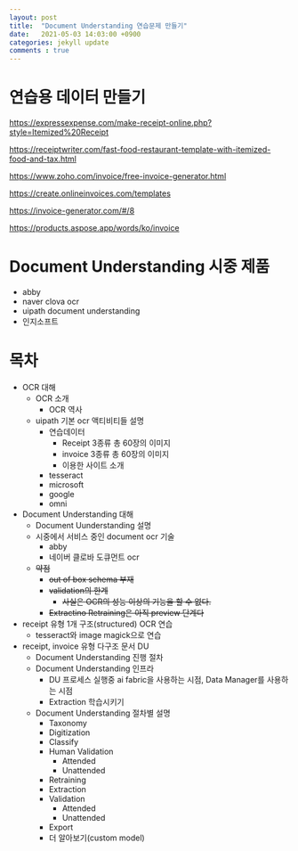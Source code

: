 ```yaml
---
layout: post
title:  "Document Understanding 연습문제 만들기"
date:   2021-05-03 14:03:00 +0900
categories: jekyll update
comments : true
---
```


# 연습용 데이터 만들기

https://expressexpense.com/make-receipt-online.php?style=Itemized%20Receipt

https://receiptwriter.com/fast-food-restaurant-template-with-itemized-food-and-tax.html

https://www.zoho.com/invoice/free-invoice-generator.html

https://create.onlineinvoices.com/templates

https://invoice-generator.com/#/8

https://products.aspose.app/words/ko/invoice

# Document Understanding 시중 제품

- abby
- naver clova ocr
- uipath document understanding
- 인지소프트

# 목차

- OCR 대해
  - OCR 소개
    - OCR 역사
  - uipath 기본 ocr 액티비티들 설명
    - 연습데이터
      - Receipt 3종류 총 60장의 이미지
      - invoice 3종류 총 60장의 이미지
      - 이용한 사이트 소개
    - tesseract
    - microsoft
    - google
    - omni
- Document Understanding 대해
  - Document Uunderstanding 설명
  - 시중에서 서비스 중인 document ocr 기술
    - abby
    - 네이버 클로바 도큐먼트 ocr
  - ~~약점~~
    - ~~out of box schema 부재~~
    - ~~validation의 한계~~
      - ~~사실은 OCR의 성능 이상의 기능을 할 수 없다.~~
    - ~~Extractino Retraining은 아직 preview 단계다~~
- receipt 유형 1개 구조(structured) OCR 연습
  - tesseract와 image magick으로 연습
- receipt, invoice 유형 다구조 문서 DU
  - Document Understanding 진행 절차
  - Document Understanding 인프라
    - DU 프로세스 실행중 ai fabric을 사용하는 시점, Data Manager를 사용하는 시점
    - Extraction 학습시키기
  - Document Understanding 절차별 설명
    - Taxonomy
    - Digitization
    - Classify
    - Human Validation
      - Attended
      - Unattended
    - Retraining
    - Extraction
    - Validation
      - Attended
      - Unattended
    - Export
    - 더 알아보기(custom model)
